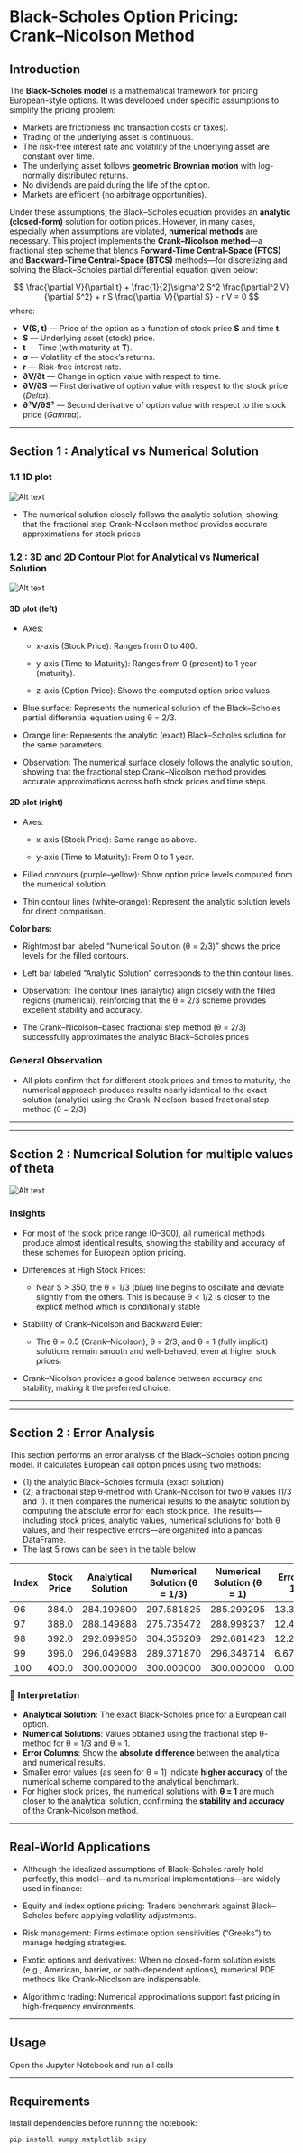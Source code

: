 # Black-Scholes Option Pricing: Crank–Nicolson Method

## Introduction  
The **Black–Scholes model** is a mathematical framework for pricing European-style options. It was developed under specific assumptions to simplify the pricing problem:  

- Markets are frictionless (no transaction costs or taxes).  
- Trading of the underlying asset is continuous.  
- The risk-free interest rate and volatility of the underlying asset are constant over time.  
- The underlying asset follows **geometric Brownian motion** with log-normally distributed returns.  
- No dividends are paid during the life of the option.  
- Markets are efficient (no arbitrage opportunities).  

Under these assumptions, the Black–Scholes equation provides an **analytic (closed-form)** solution for option prices. However, in many cases, especially when assumptions are violated, **numerical methods** are necessary. This project implements the **Crank–Nicolson method**—a fractional step scheme that blends **Forward-Time Central-Space (FTCS)** and **Backward-Time Central-Space (BTCS)** methods—for discretizing and solving the Black–Scholes partial differential equation given below:

$$
\frac{\partial V}{\partial t} + \frac{1}{2}\sigma^2 S^2 \frac{\partial^2 V}{\partial S^2} + r S \frac{\partial V}{\partial S} - r V = 0
$$
where:
- **V(S, t)** — Price of the option as a function of stock price **S** and time **t**.  
- **S** — Underlying asset (stock) price.  
- **t** — Time (with maturity at **T**).  
- **σ** — Volatility of the stock’s returns.  
- **r** — Risk-free interest rate.  
- **∂V/∂t** — Change in option value with respect to time.  
- **∂V/∂S** — First derivative of option value with respect to the stock price (*Delta*).  
- **∂²V/∂S²** — Second derivative of option value with respect to the stock price (*Gamma*).  
---

## Section 1 : Analytical vs Numerical Solution
### 1.1 1D plot
![Alt text](option_pricing_comparison_theta_1_3.png)


- The numerical solution closely follows the analytic solution, showing that the fractional step Crank–Nicolson method provides accurate approximations for stock prices

### 1.2 : 3D and 2D Contour Plot for Analytical vs Numerical Solution
![Alt text](option_pricing_surface_contour_theta_2_3.png)

#### 3D plot (left) 
- Axes:

     - x-axis (Stock Price): Ranges from 0 to 400.

     - y-axis (Time to Maturity): Ranges from 0 (present) to 1 year (maturity).

     - z-axis (Option Price): Shows the computed option price values.

- Blue surface: Represents the numerical solution of the Black–Scholes partial differential equation using θ = 2/3.

- Orange line: Represents the analytic (exact) Black–Scholes solution for the same parameters.

- Observation: The numerical surface closely follows the analytic solution, showing that the fractional step Crank–Nicolson method provides accurate approximations across both stock prices and time steps.

#### 2D plot (right)
- Axes:
  - x-axis (Stock Price): Same range as above.

  - y-axis (Time to Maturity): From 0 to 1 year.

- Filled contours (purple–yellow): Show option price levels computed from the numerical solution.

- Thin contour lines (white–orange): Represent the analytic solution levels for direct comparison.

**Color bars:**

- Rightmost bar labeled “Numerical Solution (θ = 2/3)” shows the price levels for the filled contours.

- Left bar labeled “Analytic Solution” corresponds to the thin contour lines.

- Observation: The contour lines (analytic) align closely with the filled regions (numerical), reinforcing that the θ = 2/3 scheme provides excellent stability and accuracy.

- The Crank–Nicolson–based fractional step method (θ = 2/3) successfully approximates the analytic Black–Scholes prices

### General Observation
- All plots confirm that for different stock prices and times to maturity, the numerical approach produces results nearly identical to the exact solution (analytic) using the Crank–Nicolson–based fractional step method (θ = 2/3)
---

---
## Section 2 : Numerical Solution for multiple values of theta
![Alt text](numerical_solutions_comparison_theta.png)

### Insights

- For most of the stock price range (0–300), all numerical methods produce almost identical results, showing the stability and accuracy of these schemes for European option pricing.

- Differences at High Stock Prices:

  - Near S > 350, the θ = 1/3 (blue) line begins to oscillate and deviate slightly from the others. This is because  θ < 1/2 is closer to the explicit method which is conditionally stable

- Stability of Crank–Nicolson and Backward Euler:

  - The θ = 0.5 (Crank–Nicolson), θ = 2/3, and θ = 1 (fully implicit) solutions remain smooth and well-behaved, even at higher stock prices.

- Crank–Nicolson provides a good balance between accuracy and stability, making it the preferred choice.

---
---
## Section 2 : Error Analysis 
This section performs an error analysis of the Black–Scholes option pricing model. It calculates European call option prices using two methods:
 - (1) the analytic Black–Scholes formula (exact solution)
 - (2) a fractional step θ-method with Crank–Nicolson for two θ values (1/3 and 1).
 It then compares the numerical results to the analytic solution by computing the absolute error for each stock price. 
 The results—including stock prices, analytic values, numerical solutions for both θ values, and their respective errors—are organized into a pandas DataFrame.
- The last 5 rows can be seen in the table below


| Index | Stock Price | Analytical Solution | Numerical Solution (θ = 1/3) | Numerical Solution (θ = 1) | Error (θ = 1/3) | Error (θ = 1) |
|-------|-------------|--------------------|------------------------------|----------------------------|----------------|---------------|
| 96    | 384.0       | 284.199800         | 297.581825                   | 285.299295                 | 13.382024      | 1.099495      |
| 97    | 388.0       | 288.149888         | 275.735472                   | 288.998237                 | 12.414415      | 0.848349      |
| 98    | 392.0       | 292.099950         | 304.356209                   | 292.681423                 | 12.256259      | 0.581473      |
| 99    | 396.0       | 296.049988         | 289.371870                   | 296.348714                 | 6.678117       | 0.298726      |
| 100   | 400.0       | 300.000000         | 300.000000                   | 300.000000                 | 0.000000       | 0.000000      |

### 📝 Interpretation
- **Analytical Solution**: The exact Black–Scholes price for a European call option.  
- **Numerical Solutions**: Values obtained using the fractional step θ-method for θ = 1/3 and θ = 1.  
- **Error Columns**: Show the **absolute difference** between the analytical and numerical results.  
- Smaller error values (as seen for θ = 1) indicate **higher accuracy** of the numerical scheme compared to the analytical benchmark.  
- For higher stock prices, the numerical solutions with **θ = 1** are much closer to the analytical solution, confirming the **stability and accuracy** of the Crank–Nicolson method.
---

## Real-World Applications

- Although the idealized assumptions of Black–Scholes rarely hold perfectly, this model—and its numerical implementations—are widely used in finance:

- Equity and index options pricing: Traders benchmark against Black–Scholes before applying volatility adjustments.

- Risk management: Firms estimate option sensitivities (“Greeks”) to manage hedging strategies.

- Exotic options and derivatives: When no closed-form solution exists (e.g., American, barrier, or path-dependent options), numerical PDE methods like Crank–Nicolson are indispensable.

- Algorithmic trading: Numerical approximations support fast pricing in high-frequency environments.

---
## Usage

Open the Jupyter Notebook and run all cells

---
## Requirements  
Install dependencies before running the notebook:  
```bash
pip install numpy matplotlib scipy
